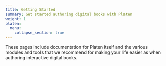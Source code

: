 ```yaml
---
title: Getting Started
summary: Get started authoring digital books with Platen
weight: 1
platen:
  menu:
    collapse_section: true
---
```


These pages include documentation for Platen itself and the various modules and tools that we
recommend for making your life easier as when authoring interactive digital books.

```section
```
